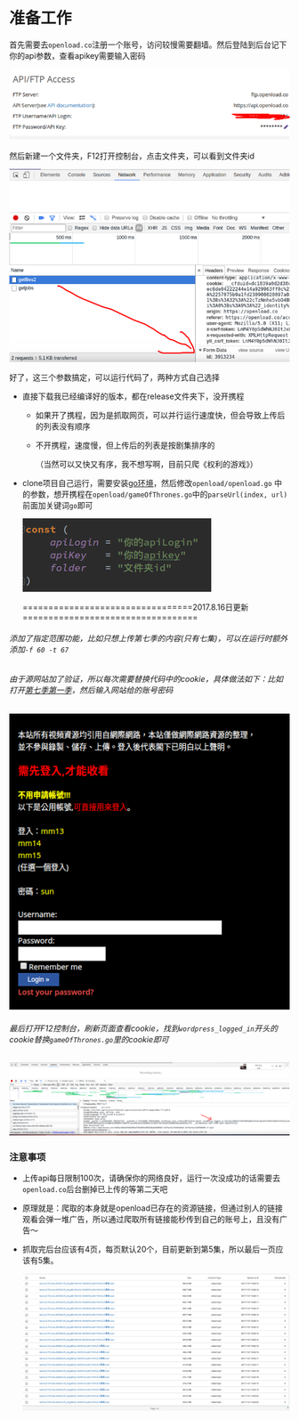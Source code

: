 # 准备工作

首先需要去`openload.co`注册一个账号，访问较慢需要翻墙。然后登陆到后台记下你的api参数，查看apikey需要输入密码

![](../image/选区_036.png)

然后新建一个文件夹，F12打开控制台，点击文件夹，可以看到文件夹id

![](../image/选区_037.png)

好了，这三个参数搞定，可以运行代码了，两种方式自己选择

-   直接下载我已经编译好的版本，都在release文件夹下，没开携程

    -   如果开了携程，因为是抓取网页，可以并行运行速度快，但会导致上传后的列表没有顺序

    -   不开携程，速度慢，但上传后的列表是按剧集排序的

        （当然可以又快又有序，我不想写啊，目前只爬《权利的游戏》）

-   clone项目自己运行，需要安装[go环境](https://golang.org/)，然后修改`openload/openload.go` 中的参数，想开携程在`openload/gameOfThrones.go`中的`parseUrl(index, url)`前面加关键词`go`即可

    ![](../image/选区_038.png)

    =================================2017.8.16日更新==================================

###### 添加了指定范围功能，比如只想上传第七季的内容(只有七集)，可以在运行时额外添加`-f 60 -t 67`

###### 由于源网站加了验证，所以每次需要替换代码中的cookie，具体做法如下：比如打开[第七季第一季](http://moviesunus.net/%E6%AC%8A%E5%8A%9B%E7%9A%84%E9%81%8A%E6%88%B2-%E7%AC%AC7%E5%AD%A3-%E7%AC%AC1%E9%9B%86-s7-ep1/)，然后输入网站给的账号密码

![](../image/选区_062.png)

###### 最后打开F12控制台，刷新页面查看cookie，找到`wordpress_logged_in`开头的cookie替换`gameOfThrones.go`里的cookie即可

![](../image/选区_063.png)



### 注意事项

-   上传api每日限制100次，请确保你的网络良好，运行一次没成功的话需要去`openload.co`后台删掉已上传的等第二天吧

-   原理就是：爬取的本身就是openload已存在的资源链接，但通过别人的链接观看会弹一堆广告，所以通过爬取所有链接能秒传到自己的账号上，且没有广告～

-   抓取完后台应该有4页，每页默认20个，目前更新到第5集，所以最后一页应该有5集。

    ![](../image/选区_039.png)
